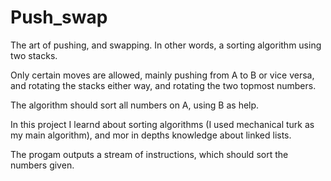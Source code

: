 # Push_swap

The art of pushing, and swapping. In other words, a sorting algorithm using two stacks.

Only certain moves are allowed, mainly pushing from A to B or vice versa, and rotating the stacks either way, and rotating the two topmost numbers.

The algorithm should sort all numbers on A, using B as help. 

In this project I learnd about sorting algorithms (I used mechanical turk as my main algorithm), and mor in depths knowledge about linked lists. 

The progam outputs a stream of instructions, which should sort the numbers given.
